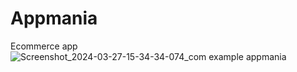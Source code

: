 # Appmania
Ecommerce app
![Screenshot_2024-03-27-15-34-34-074_com example appmania](https://github.com/Vishakha1510/Appmania/assets/115111570/5fcb44d2-2de4-45e1-a368-af923b85f33c)

